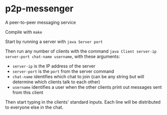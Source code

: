 # p2p-messenger
A peer-to-peer messaging service

Compile with `make`

Start by running a server with `java Server port`

Then run any number of clients with the command `java Client server-ip server-port chat-name username`, with these arguments:

* `server-ip` is the IP address of the server
* `server-port` is the `port` from the server command
* `chat-name` identifies which chat to join (can be any string but will determine which clients talk to each other)
* `username` identifies a user when the other clients print out messages sent from this client

Then start typing in the clients' standard inputs. Each line will be distributed to everyone else in the chat.

